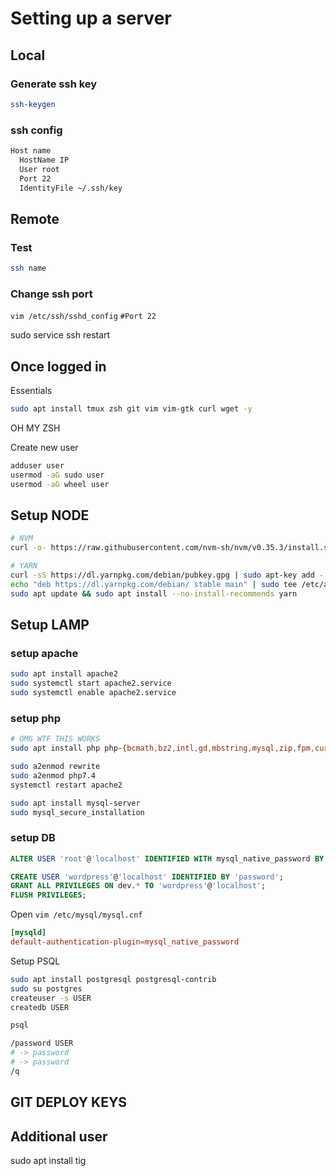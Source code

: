 # Setting up a server

## Local

### Generate ssh key

```sh
ssh-keygen
```

### ssh config

```sh
Host name
  HostName IP
  User root
  Port 22
  IdentityFile ~/.ssh/key
```

## Remote

### Test

```sh
ssh name
```

### Change ssh port

`vim /etc/ssh/sshd_config`
`#Port 22`

sudo service ssh restart

## Once logged in

Essentials

```sh
sudo apt install tmux zsh git vim vim-gtk curl wget -y
```

OH MY ZSH

Create new user

```sh
adduser user
usermod -aG sudo user
usermod -aG wheel user
```

## Setup NODE

```sh
# NVM
curl -o- https://raw.githubusercontent.com/nvm-sh/nvm/v0.35.3/install.sh | bash

# YARN
curl -sS https://dl.yarnpkg.com/debian/pubkey.gpg | sudo apt-key add -
echo "deb https://dl.yarnpkg.com/debian/ stable main" | sudo tee /etc/apt/sources.list.d/yarn.list
sudo apt update && sudo apt install --no-install-recommends yarn
```

## Setup LAMP

### setup apache

```sh
sudo apt install apache2
sudo systemctl start apache2.service
sudo systemctl enable apache2.service
```

### setup php

```sh
# OMG WTF THIS WORKS
sudo apt install php php-{bcmath,bz2,intl,gd,mbstring,mysql,zip,fpm,curl,dom} -y

sudo a2enmod rewrite
sudo a2enmod php7.4
systemctl restart apache2
```

```sh
sudo apt install mysql-server
sudo mysql_secure_installation
```

### setup DB

```sql
ALTER USER 'root'@'localhost' IDENTIFIED WITH mysql_native_password BY '<password>';

CREATE USER 'wordpress'@'localhost' IDENTIFIED BY 'password';
GRANT ALL PRIVILEGES ON dev.* TO 'wordpress'@'localhost';
FLUSH PRIVILEGES;
```

Open `vim /etc/mysql/mysql.cnf`

```conf
[mysqld]
default-authentication-plugin=mysql_native_password
```

Setup PSQL

```sh
sudo apt install postgresql postgresql-contrib
sudo su postgres
createuser -s USER
createdb USER

psql

/password USER
# -> password
# -> password
/q
```

## GIT DEPLOY KEYS

## Additional user

sudo apt install tig
